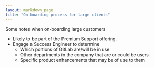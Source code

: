 ```yaml
---
layout: markdown_page
title: "On-boarding process for large clients"
---
```


Some notes when on-boarding large customers

- Likely to be part of the Premium Support offering.
- Engage a Success Engineer to determine
    - Which portions of GitLab are/will be in use
    - Other departments in the company that are or could be users
    - Specific product enhancements that may be of use to them
